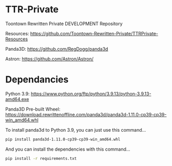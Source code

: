 # TTR-Private

Toontown Rewritten Private DEVELOPMENT Repository

Resources: https://github.com/Toontown-Rewritten-Private/TTRPrivate-Resources

Panda3D: https://github.com/RegDogg/panda3d

Astron: https://github.com/Astron/Astron/

# Dependancies
Python 3.9: https://www.python.org/ftp/python/3.9.13/python-3.9.13-amd64.exe

Panda3D Pre-built Wheel: https://download.rewrittenoffline.com/panda3d/panda3d-1.11.0-cp39-cp39-win_amd64.whl

To install panda3d to Python 3.9, you can just use this command...

```sh
pip install panda3d-1.11.0-cp39-cp39-win_amd64.whl
```
And you can install the dependencies with this command...
```sh
pip install -r requirements.txt
```
